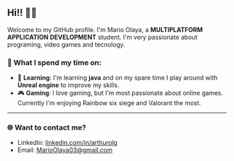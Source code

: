 ## Hi!! 👋🏻

Welcome to my GitHub profile. I'm Mario Olaya, a **MULTIPLATFORM APPLICATION DEVELOPMENT** student. I'm very passionate about programing, video games and tecnology.

### 🚀 What I spend my time on:

- 🤺 **Learning**: I'm learning **java** and on my spare time I play around with **Unreal engine** to improve my skills.
- 🎮 **Gaming**: I love gaming, but I'm most passionate about online games. Currently I'm enjoying Rainbow six siege and Valorant the most.

---



### 🌐 Want to contact me?
- LinkedIn: [linkedin.com/in/arthurolg](https://www.linkedin.com/in/lgzarturo/)
- Email: MarioOlaya03@gmail.com
